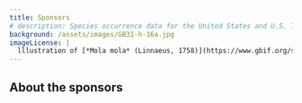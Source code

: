 ```yaml
---
title: Sponsors
# description: Species occurrence data for the United States and U.S. Territories.
background: /assets/images/GB31-h-16a.jpg
imageLicense: |
  lllustration of [*Mola mola* (Linnaeus, 1758)](https://www.gbif.org/species/5213725) from A history of Scandinavian fishes. Stockholm, 1892 via the [Biodiversity Heritage Library](https://flic.kr/p/fJ2w5W)
---
```


## About the sponsors  




